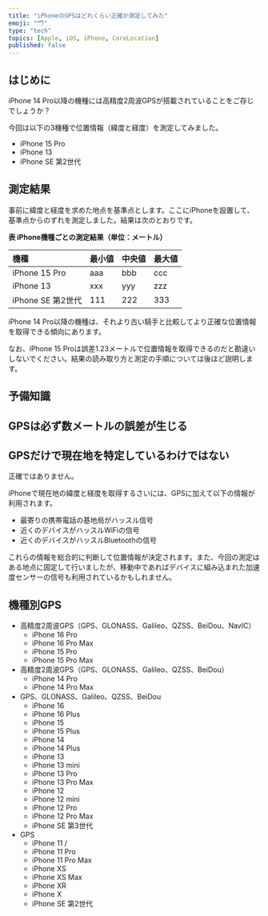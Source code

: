 ```yaml
---
title: "iPhoneのGPSはどれくらい正確か測定してみた"
emoji: "🗂"
type: "tech"
topics: [Apple, iOS, iPhone, CoreLocation]
published: false
---
```

## はじめに

iPhone 14 Pro以降の機種には高精度2周波GPSが搭載されていることをご存じでしょうか？

今回は以下の3機種で位置情報（緯度と経度）を測定してみました。

- iPhone 15 Pro
- iPhone 13
- iPhone SE 第2世代

## 測定結果

事前に緯度と経度を求めた地点を基準点とします。ここにiPhoneを設置して、基準点からのずれを測定しました。結果は次のとおりです。

**表 iPhone機種ごとの測定結果（単位：メートル）**

| 機種 | 最小値 | 中央値 | 最大値 |
|:---|:---|:---|:---|
| iPhone 15 Pro | aaa | bbb | ccc |
| iPhone 13 | xxx | yyy | zzz |
| iPhone SE 第2世代 | 111 | 222 | 333 |

iPhone 14 Pro以降の機種は、それより古い騎手と比較してより正確な位置情報を取得できる傾向にあります。

なお、iPhone 15 Proは誤差1.23メートルで位置情報を取得できるのだと勘違いしないでください。結果の読み取り方と測定の手順については後ほど説明します。

## 予備知識

## GPSは必ず数メートルの誤差が生じる


## GPSだけで現在地を特定しているわけではない

正確ではありません。

iPhoneで現在地の緯度と経度を取得するさいには、GPSに加えて以下の情報が利用されます。

- 最寄りの携帯電話の基地局がハッスル信号
- 近くのデバイスがハッスルWiFiの信号
- 近くのデバイスがハッスルBluetoothの信号

これらの情報を総合的に判断して位置情報が決定されます。また、今回の測定はある地点に固定して行いましたが、移動中であればデバイスに組み込まれた加速度センサーの信号も利用されているかもしれません。

## 機種別GPS

- 高精度2周波GPS（GPS、GLONASS、Galileo、QZSS、BeiDou、NavIC）
  - iPhone 16 Pro
  - iPhone 16 Pro Max
  - iPhone 15 Pro
  - iPhone 15 Pro Max
- 高精度2周波GPS（GPS、GLONASS、Galileo、QZSS、BeiDou）
  - iPhone 14 Pro
  - iPhone 14 Pro Max
- GPS、GLONASS、Galileo、QZSS、BeiDou
  - iPhone 16
  - iPhone 16 Plus
  - iPhone 15
  - iPhone 15 Plus
  - iPhone 14
  - iPhone 14 Plus
  - iPhone 13
  - iPhone 13 mini
  - iPhone 13 Pro
  - iPhone 13 Pro Max
  - iPhone 12
  - iPhone 12 mini
  - iPhone 12 Pro
  - iPhone 12 Pro Max
  - iPhone SE 第3世代
- GPS 
  - iPhone 11 /
  - iPhone 11 Pro
  - iPhone 11 Pro Max
  - iPhone XS
  - iPhone XS Max
  - iPhone XR
  - iPhone X
  - iPhone SE 第2世代
